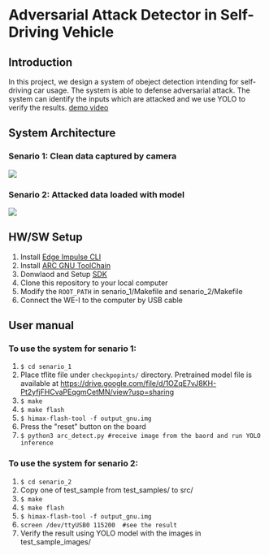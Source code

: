 # Adversarial Attack Detector in Self-Driving Vehicle

## Introduction
In this project, we design a system of obeject detection intending for self-driving car usage. The system is able to defense adversarial attack. The system can identify the inputs which are attacked and we use YOLO to verify the results.
[demo video](https://drive.google.com/file/d/1AKKPc-QH2vZLM4rj__xob8UrC6t0MjXO/view)
## System Architecture
### Senario 1: Clean data captured by camera
![](https://i.imgur.com/sl9Xs3y.png)
### Senario 2: Attacked data loaded with model
![](https://i.imgur.com/wlCFlDb.png)

## HW/SW Setup
1. Install [Edge Impulse CLI](https://docs.edgeimpulse.com/docs/cli-installation)
2. Install [ARC GNU ToolChain](https://github.com/foss-for-synopsys-dwc-arc-processors/toolchain/releases)
3. Donwlaod and Setup [SDK](https://github.com/foss-for-synopsys-dwc-arc-processors/arc_contest) 
4. Clone this repository to your local computer
5. Modify the `ROOT_PATH` in senario_1/Makefile and senario_2/Makefile
6. Connect the WE-I to the computer by USB cable

## User manual

### To use the system for senario 1:
1. `$ cd senario_1`
2. Place tflite file under `checkpopints/` directory. Pretrained model file is available at https://drive.google.com/file/d/1OZqE7vJ8KH-Pt2yfjFHCvaPEqgmCetMN/view?usp=sharing
3. `$ make`
4. `$ make flash`
5. `$ himax-flash-tool -f output_gnu.img`
6. Press the "reset" button on the board
7. `$ python3 arc_detect.py #receive image from the baord and run YOLO inference`
### To use the system for senario 2:
1. `$ cd senario_2`
2. Copy one of test_sample from test_samples/ to src/
3. `$ make`
4. `$ make flash`
5. `$ himax-flash-tool -f output_gnu.img`
6. `screen /dev/ttyUSB0 115200  #see the result`
7. Verify the result using YOLO model with the images in test_sample_images/

